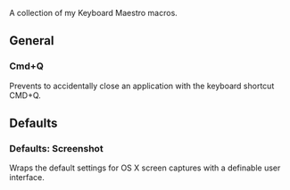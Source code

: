A collection of my Keyboard Maestro macros.


## General

### Cmd+Q

Prevents to accidentally close an application with the keyboard shortcut CMD+Q.

## Defaults


### Defaults: Screenshot

Wraps the default settings for OS X screen captures with a definable user interface.
